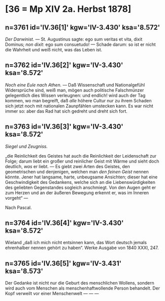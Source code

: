 # [36 = Mp XIV 2a. Herbst 1878]

## n=3761 id='IV.36[1]' kgw='IV-3.430' ksa='8.572'

*Der Darwinist. —* St. Augustinus sagte: ego sum veritas et vita, dixit Dominus; *non dixit*: ego sum consuetudo! — Schade darum: so ist er nicht die Wahrheit und weiß nicht, was das Leben ist.

## n=3762 id='IV.36[2]' kgw='IV-3.430' ksa='8.572'

*Noch eine Eule nach Athen. —* Daß Wissenschaft und Nationalgefühl Widersprüche sind, weiß man, mögen auch politische Falschmünzer gelegentlich dies Wissen verleugnen: und endlich! wird auch der Tag kommen, wo man begreift, daß *alle* höhere Cultur nur zu ihrem Schaden sich jetzt noch mit nationalen Zaunpfählen umstecken kann. Es war nicht immer so: aber das Rad hat sich gedreht und dreht sich fort.

## n=3763 id='IV.36[3]' kgw='IV-3.430' ksa='8.572'

*Siegel und Zeugniss.*

„die Reinlichkeit des Geistes hat auch die Reinlichkeit der Leidenschaft zur Folge; darum liebt ein großer und reinlicher Geist mit Wärme und sieht doch deutlich, *was* er liebt. — Es giebt zwei Arten des Geistes, den geometrischen und denjenigen, welchen man *den feinen Geist* nennen könnte. Jener hat langsame, harte, unbeugsame Ansichten; dieser hat eine Geschwindigkeit des Gedankens, welche sich an die Liebenswürdigkeiten des geliebten Gegenstandes sogleich anschmiegt. Von den Augen geht er zum Herzen und an der äußeren Bewegung erkennt er, was im Inneren vorgeht“ —

Nach Pascal.

## n=3764 id='IV.36[4]' kgw='IV-3.430' ksa='8.572'

Wieland „daß ich mich nicht entsinnen kann, das Wort deutsch jemals ehrenhalber nennen gehört zu haben“. Werke Ausgabe von 1840 XXXI, 247.

## n=3765 id='IV.36[5]' kgw='IV-3.431' ksa='8.573'

Der Gedanke ist nicht nur die Geburt des menschlichen Wollens, sondern wird auch vom Menschen als menschenhaftwollende Person behandelt. Der Kopf verweilt vor einer Menschenwelt — — —

